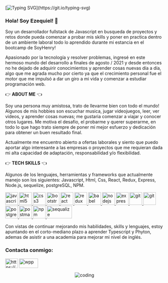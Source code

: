 
[![Typing SVG](https://readme-typing-svg.herokuapp.com?font=rubik&color=%230474FF&size=25&lines=Bienvenidos+a+mi+perfil!)](https://git.io/typing-svg)

### Hola! Soy Ezequiel! 👋

Soy un desarrollador fullstack de Javascript en busqueda de proyectos y retos donde pueda comenzar a probar mis skills y poner en practica dentro de un ambiente laboral todo lo aprendido durante mi estancia en el bootcamp de SoyHenry!

Apasionado por la tecnología y resolver problemas, ingresé en este hermoso mundo del desarrollo a finales de agosto / 2021 y desde entonces no he dejado de adquirir conocimientos y aprender cosas nuevas día a día, algo que me agrada mucho por cierto ya que el crecimiento personal fue el motor que me impulsó a dar un giro a mi vida y comenzar a estudiar programación web.

 :point_right: **ABOUT ME** :point_left:
 
 Soy una persona muy amistosa, trato de llevarme bien con todo el mundo! 
 Algunos de mis hobbies son escuchar musica, jugar videojuegos, leer, ver videos, y aprender cosas nuevas;  me gustaria comenzar a viajar y conocer otros lugares.
 Me motiva el desafio, el probarme y querer superarme, en todo lo que hago trato siempre de poner mi mejor esfuerzo y dedicación para obtener un buen resultado final.
 
 Actualmente me encuentro abierto a ofertas laborales y siento que puedo aportar algo interesante a las empresas o proyectos que me requieran dada mi alta capacidad de adaptación, responsabilidad y/o flexibilidad.

 :point_right: **TECH SKILLS** :point_left:

Algunos de los lenguajes, herramientas y frameworks que actualmente manejo son los siguientes: Javascript, Html, Css, React, Redux, Express, Node.js, sequelize, postgreSQL, NPM.

<p align="left">  <a href="https://developer.mozilla.org/en-US/docs/Web/JavaScript" target="_blank"> <img src="https://upload.wikimedia.org/wikipedia/commons/thumb/9/99/Unofficial_JavaScript_logo_2.svg/1024px-Unofficial_JavaScript_logo_2.svg.png" alt="javascript" width="40" height="40"/> </a> 
<a href="https://www.w3.org/html/" target="_blank"> <img src="https://upload.wikimedia.org/wikipedia/commons/thumb/3/38/HTML5_Badge.svg/600px-HTML5_Badge.svg.png" alt="html5" width="40" height="40"/> </a>
<a href="https://www.w3schools.com/css/" target="_blank"> <img src="https://cdn4.iconfinder.com/data/icons/social-media-logos-6/512/121-css3-512.png" alt="css3" width="40" height="40"/> </a> 
<a href="https://getbootstrap.com" target="_blank"> <img src="https://upload.wikimedia.org/wikipedia/commons/thumb/b/b2/Bootstrap_logo.svg/1024px-Bootstrap_logo.svg.png" alt="bootstrap" width="40" height="40"/> </a> 
<a href="https://reactjs.org/" target="_blank"> <img src="https://seeklogo.com/images/R/react-logo-7B3CE81517-seeklogo.com.png" alt="react" width="40" height="40"/> </a> 
<a href="https://redux.js.org" target="_blank"> <img src="https://seeklogo.com/images/R/redux-logo-9CA6836C12-seeklogo.com.png" alt="redux" width="40" height="40"/> </a> 
<a href="https://babeljs.io/" target="_blank"> <img src="https://www.vectorlogo.zone/logos/babeljs/babeljs-icon.svg" alt="babel" width="40" height="40"/> </a>
<a href="https://nodejs.org" target="_blank"> <img src="https://cdn.pixabay.com/photo/2015/04/23/17/41/node-js-736399_960_720.png" alt="nodejs" height="40"/> </a>
<a href="https://expressjs.com" target="_blank"> <img src="https://i.cloudup.com/zfY6lL7eFa-3000x3000.png" alt="express" height="40"/> </a> 
<a href="https://git-scm.com/" target="_blank"> <img src="https://www.vectorlogo.zone/logos/git-scm/git-scm-icon.svg" alt="git" width="40" height="40"/> </a> 
<a href="https://github.com/" target="_blank"> <img src="https://cdn-icons-png.flaticon.com/512/25/25231.png" alt="git" width="40" height="40"/> </a> 
<a href="https://www.postgresql.org" target="_blank"> <img src="https://upload.wikimedia.org/wikipedia/commons/thumb/2/29/Postgresql_elephant.svg/1200px-Postgresql_elephant.svg.png" alt="postgresql" width="40" height="40"/> </a> 
<a href="https://postman.com" target="_blank"> <img src="https://www.vectorlogo.zone/logos/getpostman/getpostman-icon.svg" alt="postman" width="40" height="40"/> </a> 
<a href="https://npmjs.com" target="_blank"> <img src="https://cdn.iconscout.com/icon/free/png-256/npm-226037.png" alt="npm" width="40" height="40"/> </a>
<a href="https://sequelize.org" target="_blank"> <img src="https://i.blogs.es/91493f/sequelize/1366_2000.png" alt="sequalize" width="80" height="40"/> </a>

<p> Con vistas de continuar mejorando mis habilidades, skills y lenguajes, estoy apuntando en el corto-mediano plazo a aprender Typescript y Phyton, ademas de asistir a una academia para mejorar mi nivel de inglés. <p>

<h3 align="left">Contacta conmigo:</h3>
<p align="left">
<a href="https://www.linkedin.com/in/ezequiel-grigolatto/" target="_blank"><img align="center" src="https://cdn.jsdelivr.net/npm/simple-icons@3.0.1/icons/linkedin.svg" alt="https://www.linkedin.com/in/ezequiel-grigolatto/" height="30" width="40" /></a>
<a href="https://wa.me/543775447626"><img align="center" src="https://todocell.mx/wp-content/uploads/2019/03/Conoces-2.jpg" alt="wpp" height="30" width="60"/></a>
 
<div  align="center">
<img align="center" alt="coding" src="https://user-images.githubusercontent.com/86179966/142563326-0eafcba0-101f-495a-bb6b-d62fda4d27af.gif">
</div>
